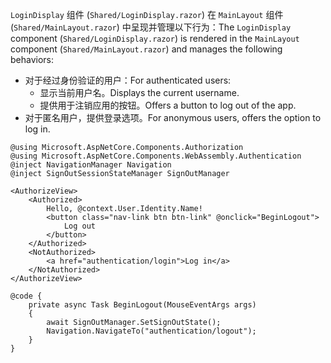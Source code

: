 <span data-ttu-id="6c0cc-101">`LoginDisplay` 组件 (`Shared/LoginDisplay.razor`) 在 `MainLayout` 组件 (`Shared/MainLayout.razor`) 中呈现并管理以下行为：</span><span class="sxs-lookup"><span data-stu-id="6c0cc-101">The `LoginDisplay` component (`Shared/LoginDisplay.razor`) is rendered in the `MainLayout` component (`Shared/MainLayout.razor`) and manages the following behaviors:</span></span>

* <span data-ttu-id="6c0cc-102">对于经过身份验证的用户：</span><span class="sxs-lookup"><span data-stu-id="6c0cc-102">For authenticated users:</span></span>
  * <span data-ttu-id="6c0cc-103">显示当前用户名。</span><span class="sxs-lookup"><span data-stu-id="6c0cc-103">Displays the current username.</span></span>
  * <span data-ttu-id="6c0cc-104">提供用于注销应用的按钮。</span><span class="sxs-lookup"><span data-stu-id="6c0cc-104">Offers a button to log out of the app.</span></span>
* <span data-ttu-id="6c0cc-105">对于匿名用户，提供登录选项。</span><span class="sxs-lookup"><span data-stu-id="6c0cc-105">For anonymous users, offers the option to log in.</span></span>

```razor
@using Microsoft.AspNetCore.Components.Authorization
@using Microsoft.AspNetCore.Components.WebAssembly.Authentication
@inject NavigationManager Navigation
@inject SignOutSessionStateManager SignOutManager

<AuthorizeView>
    <Authorized>
        Hello, @context.User.Identity.Name!
        <button class="nav-link btn btn-link" @onclick="BeginLogout">
            Log out
        </button>
    </Authorized>
    <NotAuthorized>
        <a href="authentication/login">Log in</a>
    </NotAuthorized>
</AuthorizeView>

@code {
    private async Task BeginLogout(MouseEventArgs args)
    {
        await SignOutManager.SetSignOutState();
        Navigation.NavigateTo("authentication/logout");
    }
}
```
